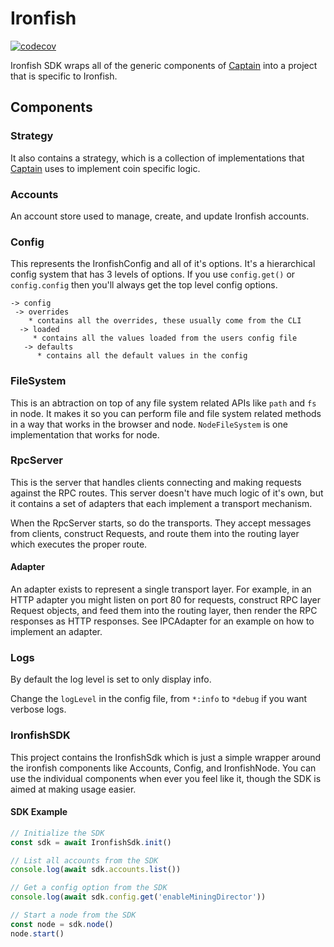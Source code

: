 # Ironfish

[![codecov](https://codecov.io/gh/iron-fish/ironfish/branch/master/graph/badge.svg?token=PCSVEVEW5V&flag=ironfish)](https://codecov.io/gh/iron-fish/ironfish)

Ironfish SDK wraps all of the generic components of [Captain](./src/captain/README.md) into a project that is specific to Ironfish.

## Components

### Strategy
It also contains a strategy, which is a collection of implementations that [Captain](./src/captain/README.md) uses to implement coin specific logic.

### Accounts
 An account store used to manage, create, and update Ironfish accounts.

### Config
This represents the IronfishConfig and all of it's options. It's a hierarchical config system that has 3 levels of options. If you use `config.get()` or `config.config` then you'll always get the top level config options.

```
-> config
 -> overrides
    * contains all the overrides, these usually come from the CLI
  -> loaded
     * contains all the values loaded from the users config file
   -> defaults
      * contains all the default values in the config
```

### FileSystem
This is an abtraction on top of any file system related APIs like `path` and `fs` in node. It makes it so you can perform file and file system related methods in a way that works in the browser and node. `NodeFileSystem` is one implementation that works for node.

### RpcServer
This is the server that handles clients connecting and making requests against the RPC routes. This server doesn't have much logic of it's own, but it contains a set of adapters that each implement a transport mechanism.

When the RpcServer starts, so do the transports. They accept messages from clients, construct Requests, and route them into the routing layer which executes the proper route.

#### Adapter
An adapter exists to represent a single transport layer. For example, in an HTTP adapter you might listen on port 80 for requests, construct RPC layer Request objects, and feed them into the routing layer, then render the RPC responses as HTTP responses. See IPCAdapter for an example on how to implement an adapter.

### Logs
By default the log level is set to only display info.

Change the `logLevel` in the config file, from `*:info` to `*debug` if you want verbose logs.

### IronfishSDK
This project contains the IronfishSdk which is just a simple wrapper around the ironfish components like Accounts, Config, and IronfishNode. You can use the individual components when ever you feel like it, though the SDK is aimed at making usage easier.

#### SDK Example

```typescript
// Initialize the SDK
const sdk = await IronfishSdk.init()

// List all accounts from the SDK
console.log(await sdk.accounts.list())

// Get a config option from the SDK
console.log(await sdk.config.get('enableMiningDirector'))

// Start a node from the SDK
const node = sdk.node()
node.start()
```
